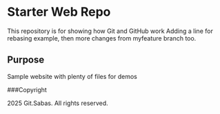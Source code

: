 # Starter Web Repo

This repository is for showing how Git and GitHub work
Adding a line for rebasing example, then more changes from myfeature branch too.

## Purpose

Sample website with plenty of files for demos

###Copyright

2025 Git.Sabas. All rights reserved.